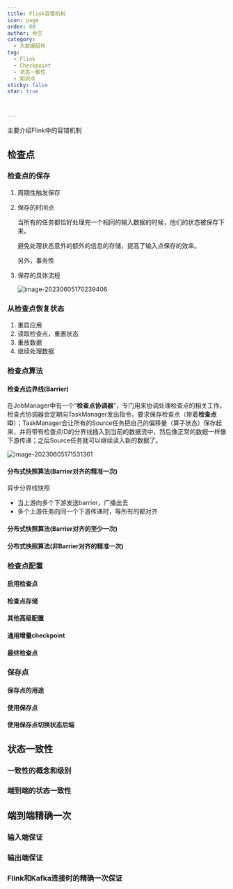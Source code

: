 ```yaml
---
title: Flink容错机制
icon: page
order: 80
author: 余生
category:
  - 大数据组件
tag:
  - Flink
  - Checkpoint
  - 状态一致性
  - 知识点
sticky: false
star: true



---
```


主要介绍Flink中的容错机制

<!-- more -->



## 检查点

### 检查点的保存

1. 周期性触发保存

2. 保存的时间点

   当所有的任务都恰好处理完一个相同的输入数据的时候，他们的状态被保存下来。

   避免处理状态意外的额外的信息的存储，提高了输入点保存的效率。

   另外，事务性

3. 保存的具体流程

   ![image-20230605170239406](https://blog-1252832257.cos.ap-shanghai.myqcloud.com/image-20230605170239406.png)

### 从检查点恢复状态

1. 重启应用
2. 读取检查点，重置状态
3. 重放数据
4. 继续处理数据

### 检查点算法

#### 检查点边界线(Barrier)

在JobManager中有一个“**检查点协调器**”，专门用来协调处理检查点的相关工作。检查点协调器会定期向TaskManager发出指令，要求保存检查点（带着**检查点ID**）；TaskManager会让所有的Source任务把自己的偏移量（算子状态）保存起来，并将带有检查点ID的分界线插入到当前的数据流中，然后像正常的数据一样像下游传递；之后Source任务就可以继续读入新的数据了。 

![image-20230605171531361](https://blog-1252832257.cos.ap-shanghai.myqcloud.com/image-20230605171531361.png)



#### 分布式快照算法(Barrier对齐的精准一次)

异步分界线快照

- 当上游向多个下游发送barrier，广播出去
- 多个上游任务向同一个下游传递时，等所有的都对齐



#### 分布式快照算法(Barrier对齐的至少一次)



#### 分布式快照算法(非Barrier对齐的精准一次)





### 检查点配置

#### 启用检查点



#### 检查点存储





#### 其他高级配置





#### 通用增量checkpoint



#### 最终检查点





### 保存点

#### 保存点的用途







#### 使用保存点



#### 使用保存点切换状态后端





## 状态一致性

### 一致性的概念和级别





### 端到端的状态一致性





## 端到端精确一次



### 输入端保证





### 输出端保证



### Flink和Kafka连接时的精确一次保证

